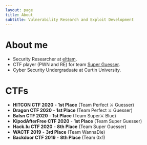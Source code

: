 ```yaml
---
layout: page
title: About
subtitle: Vulnerability Research and Exploit Development
---
```


# About me

* Security Researcher at [elttam](https://www.elttam.com/#team).
* CTF player (PWN and RE) for team [Super Guesser](https://ctftime.org/team/130817).
* Cyber Security Undergraduate at Curtin University.

# CTFs

* **HITCON CTF 2020** - **1st Place** (Team Perfect ⚔️ Guesser)
* **Dragon CTF 2020** - **1st Place** (Team Perfect ⚔️ Guesser)
* **Balsn CTF 2020** - **1st Place** (Team Super⚔️ Blue)
* **KipodAfterFree CTF 2020** - **1st Place** (Team Super Guesser)
* **Hack.lu CTF 2020** - **8th Place** (Team Super Guesser)
* **WACTF 2019** - **3rd Place** (Team WannaDie)
* **Backdoor CTF 2019** - **8th Place** (Team 0x1)
